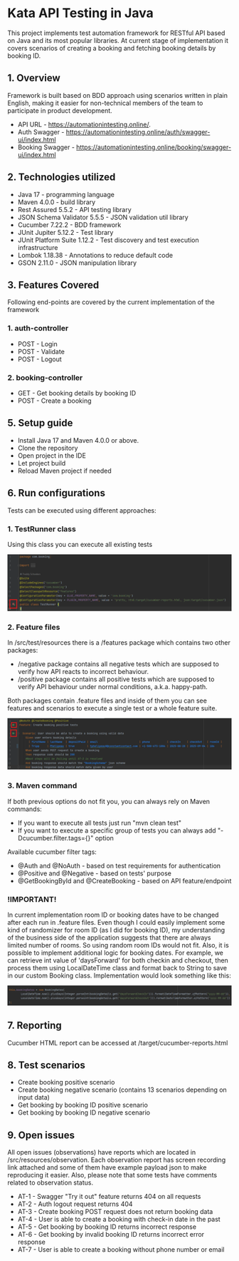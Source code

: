 # Kata API Testing in Java

This project implements test automation framework for RESTful API based on Java and its most popular libraries. At current stage of implementation it covers scenarios of creating a booking and fetching booking details by booking ID.

## 1. Overview

Framework is built based on BDD approach using scenarios written in plain English, making it easier for non-technical members of the team to participate in product development.

- API URL - https://automationintesting.online/.
- Auth Swagger - https://automationintesting.online/auth/swagger-ui/index.html
- Booking Swagger - https://automationintesting.online/booking/swagger-ui/index.html


## 2. Technologies utilized

- Java 17 - programming language
- Maven 4.0.0 - build library
- Rest Assured 5.5.2 - API testing library
- JSON Schema Validator 5.5.5 - JSON validation util library
- Cucumber 7.22.2 - BDD framework
- JUnit Jupiter 5.12.2 - Test library
- JUnit Platform Suite 1.12.2 - Test discovery and test execution infrastructure
- Lombok 1.18.38 - Annotations to reduce default code
- GSON 2.11.0 - JSON manipulation library

## 3. Features Covered

Following end-points are covered by the current implementation of the framework

### 1. auth-controller
- POST - Login
- POST - Validate
- POST - Logout

### 2. booking-controller
- GET - Get booking details by booking ID
- POST - Create a booking

## 5. Setup guide

- Install Java 17 and Maven 4.0.0 or above.
- Clone the repository
- Open project in the IDE
- Let project build
- Reload Maven project if needed

## 6. Run configurations

Tests can be executed using different approaches:
### 1. TestRunner class
Using this class you can execute all existing tests 

![img_3.png](testRunnerScreenshot.png)

### 2. Feature files
In /src/test/resources there is a /features package which contains two other packages: 
- /negative package contains all negative tests which are supposed to verify how API reacts to incorrect behaviour. 
- /positive package contains all positive tests which are supposed to verify API behaviour under normal conditions, a.k.a. happy-path.

Both packages contain .feature files and inside of them you can see features and scenarios to execute a single test or a whole feature suite.

![img_2.png](featureFileScreenshot.png)

### 3. Maven command
If both previous options do not fit you, you can always rely on Maven commands:
- If you want to execute all tests just run "mvn clean test"
- If you want to execute a specific group of tests you can always add "-Dcucumber.filter.tags={}" option 

Available cucumber filter tags:
- @Auth and @NoAuth - based on test requirements for authentication
- @Positive and @Negative - based on tests' purpose
- @GetBookingById and @CreateBooking - based on API feature/endpoint

### !IMPORTANT!
In current implementation room ID or booking dates have to be changed after each run in .feature files. 
Even though I could easily implement some kind of randomizer for room ID (as I did for booking ID), my understanding of the business side of the application suggests that there are always limited number of rooms. 
So using random room IDs would not fit. Also, it is possible to implement additional logic for booking dates. 
For example, we can retrieve int value of 'daysForward' for both checkin and checkout, then process them using LocalDateTime class and format back to String to save in our custom Booking class.
Implementation would look something like this:

![img.png](daysForwardImplementationExample.png)

## 7. Reporting

Cucumber HTML report can be accessed at /target/cucumber-reports.html

## 8. Test scenarios

- Create booking positive scenario
- Create booking negative scenario (contains 13 scenarios depending on input data)
- Get booking by booking ID positive scenario
- Get booking by booking ID negative scenario

## 9. Open issues

All open issues (observations) have reports which are located in /src/resources/observation.
Each observation report has screen recording link attached and some of them have example payload json to make reproducing it easier.
Also, please note that some tests have comments related to observation status.

- AT-1 - Swagger "Try it out" feature returns 404 on all requests
- AT-2 - Auth logout request returns 404
- AT-3 - Create booking POST request does not return booking data
- AT-4 - User is able to create a booking with check-in date in the past
- AT-5 - Get booking by booking ID returns incorrect response
- AT-6 - Get booking by invalid booking ID returns incorrect error response
- AT-7 - User is able to create a booking without phone number or email
